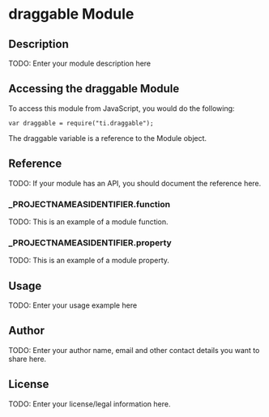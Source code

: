 # draggable Module

## Description

TODO: Enter your module description here

## Accessing the draggable Module

To access this module from JavaScript, you would do the following:

	var draggable = require("ti.draggable");

The draggable variable is a reference to the Module object.	

## Reference

TODO: If your module has an API, you should document
the reference here.

### ___PROJECTNAMEASIDENTIFIER__.function

TODO: This is an example of a module function.

### ___PROJECTNAMEASIDENTIFIER__.property

TODO: This is an example of a module property.

## Usage

TODO: Enter your usage example here

## Author

TODO: Enter your author name, email and other contact
details you want to share here. 

## License

TODO: Enter your license/legal information here.
